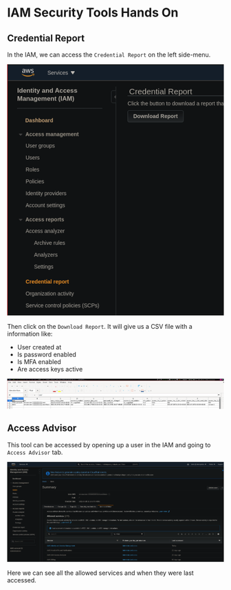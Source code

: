 # IAM Security Tools Hands On

## Credential Report

In the IAM, we can access the `Credential Report` on the left side-menu.

![](img/2021-08-17-11-20-15.png)

Then click on the `Download Report`. It will give us a CSV file with a information like:

- User created at
- Is password enabled
- Is MFA enabled
- Are access keys active

![](img/2021-08-17-11-21-58.png)

## Access Advisor

This tool can be accessed by opening up a user in the IAM and going to `Access Advisor` tab.

![](img/2021-08-17-11-27-41.png)

Here we can see all the allowed services and when they were last accessed.